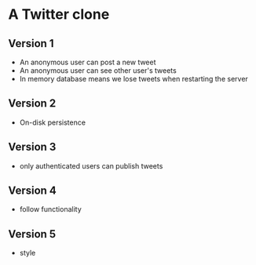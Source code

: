# A Twitter clone

## Version 1
- An anonymous user can post a new tweet
- An anonymous user can see other user's tweets
- In memory database means we lose tweets when restarting the server

## Version 2
- On-disk persistence

## Version 3
- only authenticated users can publish tweets

## Version 4
- follow functionality

## Version 5
- style



